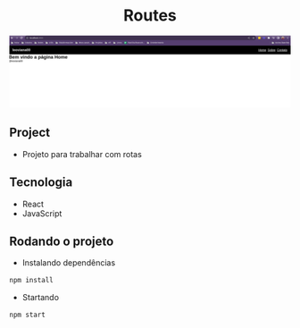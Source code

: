 <h1 align="center">Routes</h1>

<p align="center">
  <img alt="k8s" src="images/routes.png">
</p>


## Project

- Projeto para trabalhar com rotas
## Tecnologia

- React
- JavaScript

## Rodando o projeto

- Instalando dependências

```bash
npm install
```

- Startando

```bash
npm start
```
 